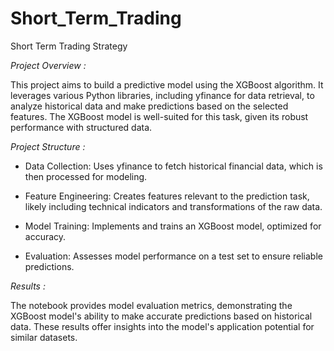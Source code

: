 # Short_Term_Trading
Short Term Trading Strategy

*Project Overview :*

This project aims to build a predictive model using the XGBoost algorithm. It leverages various Python libraries, including yfinance for data retrieval, to analyze historical data and make predictions based on the selected features. The XGBoost model is well-suited for this task, given its robust performance with structured data.

*Project Structure :*

  - Data Collection: Uses yfinance to fetch historical financial data, which is then processed for modeling.
    
  - Feature Engineering: Creates features relevant to the prediction task, likely including technical indicators and transformations of the raw data.
    
  - Model Training: Implements and trains an XGBoost model, optimized for accuracy.
    
  - Evaluation: Assesses model performance on a test set to ensure reliable predictions.

*Results :*

The notebook provides model evaluation metrics, demonstrating the XGBoost model's ability to make accurate predictions based on historical data. These results offer insights into the model's application potential for similar datasets.
